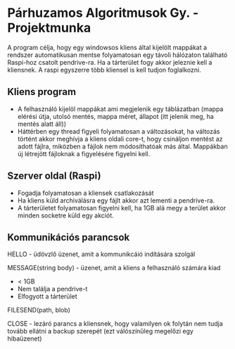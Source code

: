 Párhuzamos Algoritmusok Gy. - Projektmunka
=======
A program célja, hogy egy windowsos kliens által kijelölt mappákat a rendszer automatikusan mentse folyamatosan egy távoli hálózaton található Raspi-hoz csatolt pendrive-ra. 
Ha a tárterület fogy akkor jeleznie kell a kliensnek.
A raspi egyszerre több kliensel is kell tudjon foglalkozni.

Kliens program
--------
- A felhasználó kijelöl mappákat ami megjelenik egy táblázatban (mappa elérési útja, utolsó mentés, mappa méret, állapot (itt jelenik meg, ha mentés alatt áll)) 
- Háttérben egy thread figyeli folyamatosan a változásokat, ha változás történt akkor meghívja a kliens oldali core-t, hogy csináljon mentést az adott fájlra, miközben a fájlok nem módosíthatóak más által. Mappákban új létrejött fájloknak a figyelésére figyelni kell.

Szerver oldal (Raspi)
--------
- Fogadja folyamatosan a kliensek csatlakozását
- Ha kliens küld archiválásra egy fájlt akkor azt lementi a pendrive-ra.
- A tárterületet folyamatosan figyelni kell, ha 1GB alá megy a terület akkor minden socketre küld egy akciót.

Kommunikációs parancsok
--------
HELLO - üdövzlő üzenet, amit a kommunikcáió indítására szolgál

MESSAGE(string body) - üzenet, amit a kliens a felhasználó számára kiad
- < 1GB
- Nem találja a pendrive-t
- Elfogyott a tárterület

FILESEND(path, blob)

CLOSE - lezáró parancs a kliensnek, hogy valamilyen ok folytán nem tudja tovább ellátni a backup szerepét (ezt válószínűleg megelőzi egy hibaüzenet)
